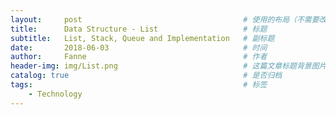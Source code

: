 ```yaml
---
layout:     post   				                    # 使用的布局（不需要改）
title:      Data Structure - List 				    # 标题 
subtitle:   List, Stack, Queue and Implementation   # 副标题
date:       2018-06-03			                    # 时间
author:     Fanne 						            # 作者
header-img: img/List.png	                        # 这篇文章标题背景图片
catalog: true 						                # 是否归档
tags:								                # 标签
    - Technology
---
```

